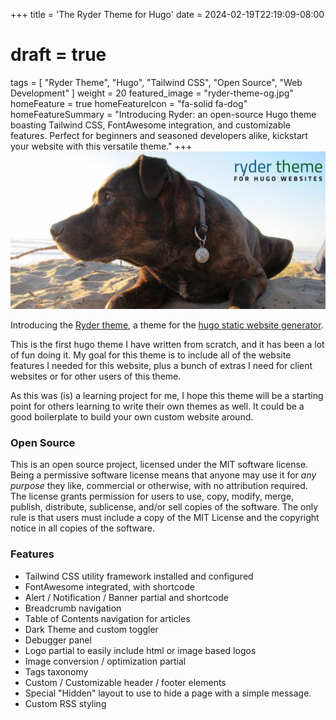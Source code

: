 +++
title = 'The Ryder Theme for Hugo'
date = 2024-02-19T22:19:09-08:00
# draft = true
tags = [
  "Ryder Theme",
  "Hugo",
  "Tailwind CSS",
  "Open Source",
  "Web Development"
]
weight = 20
featured_image = "ryder-theme-og.jpg"
homeFeature = true
homeFeatureIcon = "fa-solid fa-dog"
homeFeatureSummary = "Introducing Ryder: an open-source Hugo theme boasting Tailwind CSS, FontAwesome integration, and customizable features. Perfect for beginners and seasoned developers alike, kickstart your website with this versatile theme."
+++
![In honor of this old guy](ryder-theme-og.jpg)

Introducing the [Ryder theme](https://www.github.com/arts-link/ryder), a theme for the [hugo static website generator](https://www.gohugo.io).

This is the first hugo theme I have written from scratch, and it has been a lot of fun doing it. My goal for this theme is to include all of the website features I needed for this website, plus a bunch of extras I need for client websites or for other users of this theme.

As this was (is) a learning project for me, I hope this theme will be a starting point for others learning to write their own themes as well. It could be a good boilerplate to build your own custom website around.

### Open Source

This is an open source project, licensed under the MIT software license. Being a permissive software license means that anyone may use it for *any purpose* they like, commercial or otherwise, with no attribution required. The license grants permission for users to use, copy, modify, merge, publish, distribute, sublicense, and/or sell copies of the software. The only rule is that users must include a copy of the MIT License and the copyright notice in all copies of the software.

### Features

- Tailwind CSS utility framework installed and configured
- FontAwesome integrated, with shortcode
- Alert / Notification / Banner partial and shortcode
- Breadcrumb navigation
- Table of Contents navigation for articles
- Dark Theme and custom toggler
- Debugger panel
- Logo partial to easily include html or image based logos
- Image conversion / optimization partial
- Tags taxonomy
- Custom / Customizable header / footer elements
- Special "Hidden" layout to use to hide a page with a simple message.
- Custom RSS styling